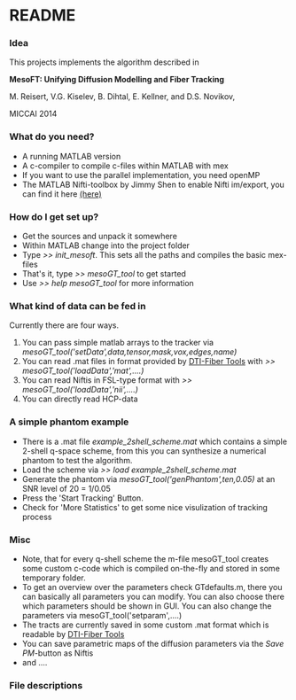# README #

### Idea

This projects implements the algorithm described in 

**MesoFT: Unifying Diffusion Modelling and Fiber Tracking**

M. Reisert, V.G. Kiselev, B. Dihtal, E. Kellner, and D.S. Novikov, 

MICCAI 2014

### What do you need? ###

* A running MATLAB version
* A c-compiler to compile c-files within MATLAB with mex
* If you want to use the parallel implementation, you need openMP
* The MATLAB Nifti-toolbox by Jimmy Shen to enable Nifti im/export, you can find it here [(here)](http://www.mathworks.com/matlabcentral/fileexchange/8797-tools-for-nifti-and-analyze-image)

### How do I get set up? ###

* Get the sources and unpack it somewhere
* Within MATLAB change into the project folder
* Type *>> init_mesoft*. This sets all the paths and compiles the basic mex-files
* That's it, type *>> mesoGT_tool* to get started
* Use *>> help mesoGT_tool* for more information

### What kind of data can be fed in ###

Currently there are four ways.

1. You can pass simple matlab arrays to the tracker  via *mesoGT_tool('setData',data,tensor,mask,vox,edges,name)*
2. You can read .mat files in format provided by [DTI-Fiber Tools](http://www.uniklinik-freiburg.de/mr-en/research-groups/diffperf/fibertools.html) with *>> mesoGT_tool('loadData','mat',....)*
3. You can read Niftis in FSL-type format with *>> mesoGT_tool('loadData','nii',....)*
4. You can directly read HCP-data

### A simple phantom example ###

* There is a .mat file *example_2shell_scheme.mat* which contains a simple 2-shell q-space scheme, from this you can synthesize a numerical phantom to test the algorithm. 
* Load the scheme via *>> load example_2shell_scheme.mat* 
* Generate the phantom via *mesoGT_tool('genPhantom',ten,0.05)* at an SNR level of 20 = 1/0.05
* Press the 'Start Tracking' Button.
* Check for 'More Statistics' to get some nice visulization of tracking process

### Misc ###

* Note, that for every q-shell scheme the m-file mesoGT_tool creates some custom c-code which is compiled on-the-fly and stored in some temporary folder.
* To get an overview over the parameters check GTdefaults.m, there you can basically all parameters you can modify. You can also choose there which parameters should be shown in GUI. You can also change the parameters via mesoGT_tool('setparam',....)
* The tracts are currently saved in some custom .mat format which is readable by [DTI-Fiber Tools](http://www.uniklinik-freiburg.de/mr-en/research-groups/diffperf/fibertools.html) 
* You can save parametric maps of the diffusion parameters via the *Save PM*-button as Niftis
* and ....

### File descriptions ###